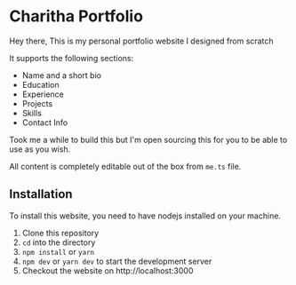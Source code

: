 # Charitha Portfolio

Hey there, This is my personal portfolio website I designed from scratch

It supports the following sections:
- Name and a short bio
- Education
- Experience
- Projects
- Skills
- Contact Info

Took me a while to build this but I'm open sourcing this for you to be able to use as you wish.

All content is completely editable out of the box from ```me.ts``` file.


## Installation
To install this website, you need to have nodejs installed on your machine.

1. Clone this repository
2. `cd` into the directory
3. ```npm install``` or ```yarn```
4. ```npm dev``` or ```yarn dev``` to start the development server
5. Checkout the website on http://localhost:3000




